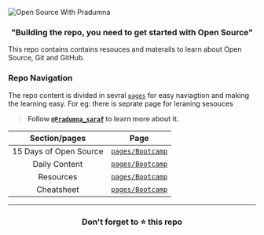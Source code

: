 ![Open Source With Pradumna](https://user-images.githubusercontent.com/51878265/160343560-2ae1addf-c4d0-444b-ab0d-b3d033265055.png)

<h3 align="center"><b>"Building the repo, you need to get started with Open Source"</b></h3>

This repo contains contains resouces and materails to learn about Open Source, Git and GitHub.

### Repo Navigation
The repo content is divided in sevral [`pages`](/pages) for easy naviagtion and making the learning easy. For eg: there is seprate page for leraning sesouces </b>

> **Follow [`@Pradumna_saraf`](https://twitter.com/pradumna_saraf) to learn more about it.**



  
|               Section/pages             |              Page           |
|:---------------------------------------:|:---------------------------:|
|        15 Days of Open Source           |   [`pages/Bootcamp`](/pages/Bootcamp.md) |
|        Daily Content                    |   [`pages/Bootcamp`](/pages/Bootcamp.md) |                          
|        Resources                        |   [`pages/Bootcamp`](/pages/Bootcamp.md) |                          
|        Cheatsheet                       |   [`pages/Bootcamp`](/pages/Bootcamp.md) |                         





---
<h3 align = "center">Don't forget to ⭐ this repo<h3>
